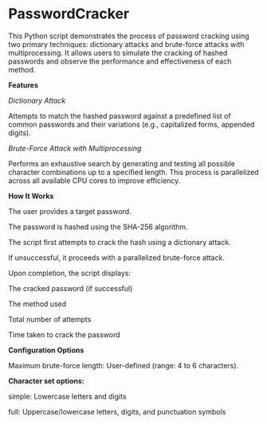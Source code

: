 # PasswordCracker
This Python script demonstrates the process of password cracking using two primary techniques: dictionary attacks and brute-force attacks with multiprocessing. It allows users to simulate the cracking of hashed passwords and observe the performance and effectiveness of each method.

**Features**

*Dictionary Attack*

Attempts to match the hashed password against a predefined list of common passwords and their variations (e.g., capitalized forms, appended digits).

*Brute-Force Attack with Multiprocessing*

Performs an exhaustive search by generating and testing all possible character combinations up to a specified length. This process is parallelized across all available CPU cores to improve efficiency.

 **How It Works**
 
The user provides a target password.

The password is hashed using the SHA-256 algorithm.

The script first attempts to crack the hash using a dictionary attack.

If unsuccessful, it proceeds with a parallelized brute-force attack.

Upon completion, the script displays:

The cracked password (if successful)

The method used

Total number of attempts

Time taken to crack the password

**Configuration Options**

Maximum brute-force length: User-defined (range: 4 to 6 characters).

**Character set options:**

simple: Lowercase letters and digits

full: Uppercase/lowercase letters, digits, and punctuation symbols


